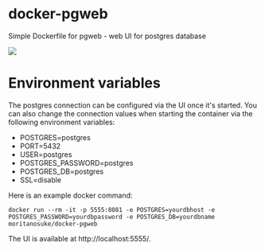 # docker-pgweb
Simple Dockerfile for pgweb - web UI for postgres database

[![](https://images.microbadger.com/badges/version/moritanosuke/docker-pgweb.svg)](http://microbadger.com/images/moritanosuke/docker-pgweb)

# Environment variables

The postgres connection can be configured via the UI once it's started. You can also change the connection values when starting the container via the following environment variables:

* POSTGRES=postgres
* PORT=5432
* USER=postgres
* POSTGRES_PASSWORD=postgres
* POSTGRES_DB=postgres
* SSL=disable

Here is an example docker command:

    docker run --rm -it -p 5555:8081 -e POSTGRES=yourdbhost -e POSTGRES_PASSWORD=yourdbpassword -e POSTGRES_DB=yourdbname  moritanosuke/docker-pgweb

The UI is available at http://localhost:5555/.
